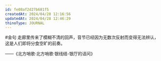 ```yaml
---
id: fe08af2d27b681f5
createdAt: 2024/04/28 12:16:56
updatedAt: 2024/04/28 12:46:29
thinoType: JOURNAL
---
```

#金句 走廊里传来了模糊不清的回声，音节已经因为无数次反射而变得无法辨认，这是人们即将分食空旷的前奏。

——《北方哨歌·北方哨歌·银线结-银厅的诘问》